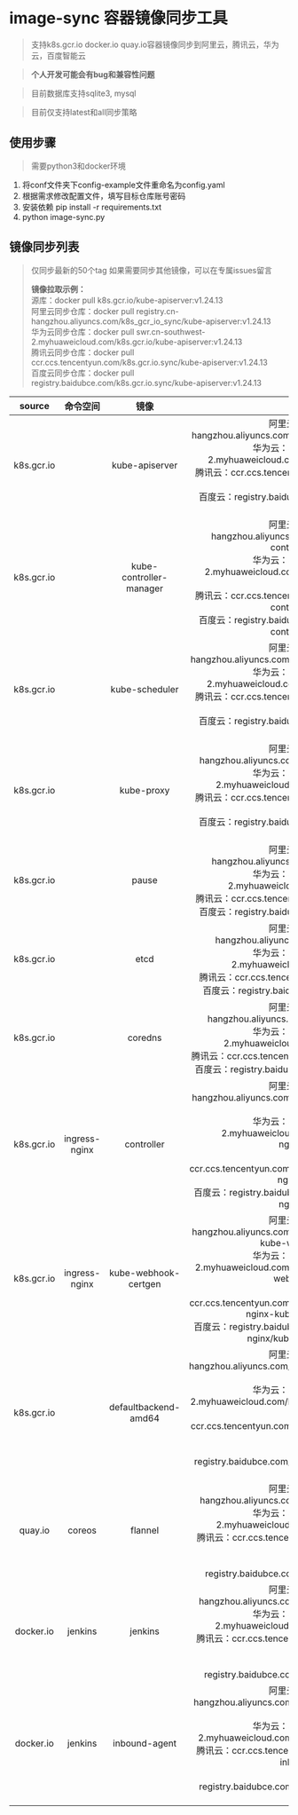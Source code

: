 # image-sync 容器镜像同步工具
> 支持k8s.gcr.io docker.io quay.io容器镜像同步到阿里云，腾讯云，华为云，百度智能云

> **个人开发可能会有bug和兼容性问题**

> 目前数据库支持sqlite3, mysql

> 目前仅支持latest和all同步策略


## 使用步骤
> 需要python3和docker环境
1. 将conf文件夹下config-example文件重命名为config.yaml
2. 根据需求修改配置文件，填写目标仓库账号密码
3. 安装依赖 pip install -r requirements.txt
4. python image-sync.py

## 镜像同步列表

> 仅同步最新的50个tag
> 如果需要同步其他镜像，可以在专属issues留言  
> 
> **镜像拉取示例：**  
> 源库：docker pull k8s.gcr.io/kube-apiserver:v1.24.13  
> 阿里云同步仓库：docker pull registry.cn-hangzhou.aliyuncs.com/k8s_gcr_io_sync/kube-apiserver:v1.24.13  
> 华为云同步仓库：docker pull swr.cn-southwest-2.myhuaweicloud.com/k8s.gcr.io/kube-apiserver:v1.24.13  
> 腾讯云同步仓库：docker pull ccr.ccs.tencentyun.com/k8s.gcr.io.sync/kube-apiserver:v1.24.13  
> 百度云同步仓库：docker pull registry.baidubce.com/k8s.gcr.io.sync/kube-apiserver:v1.24.13

|   source   |   命令空间    |          镜像           |                            target                            |
| :--------: | :-----------: | :---------------------: | :----------------------------------------------------------: |
| k8s.gcr.io |               |     kube-apiserver      | 阿里云：registry.cn-hangzhou.aliyuncs.com/k8s_gcr_io_sync/kube-apiserver<br />华为云：swr.cn-southwest-2.myhuaweicloud.com/k8s.gcr.io/kube-apiserver<br />腾讯云：ccr.ccs.tencentyun.com/k8s.gcr.io.sync/kube-apiserver<br />百度云：registry.baidubce.com/k8s.gcr.io.sync/kube-apiserver |
| k8s.gcr.io |               | kube-controller-manager | 阿里云：registry.cn-hangzhou.aliyuncs.com/k8s_gcr_io_sync/kube-controller-manager<br />华为云：swr.cn-southwest-2.myhuaweicloud.com/k8s.gcr.io/kube-controller-manager<br />腾讯云：ccr.ccs.tencentyun.com/k8s.gcr.io.sync/kube-controller-manager<br />百度云：registry.baidubce.com/k8s.gcr.io.sync/kube-controller-manager |
| k8s.gcr.io |               |     kube-scheduler      | 阿里云：registry.cn-hangzhou.aliyuncs.com/k8s_gcr_io_sync/kube-scheduler<br />华为云：swr.cn-southwest-2.myhuaweicloud.com/k8s.gcr.io/kube-scheduler<br />腾讯云：ccr.ccs.tencentyun.com/k8s.gcr.io.sync/kube-scheduler<br />百度云：registry.baidubce.com/k8s.gcr.io.sync/kube-scheduler |
| k8s.gcr.io |               |       kube-proxy        | 阿里云：registry.cn-hangzhou.aliyuncs.com/k8s_gcr_io_sync/kube-proxy<br />华为云：swr.cn-southwest-2.myhuaweicloud.com/k8s.gcr.io/kube-proxy<br />腾讯云：ccr.ccs.tencentyun.com/k8s.gcr.io.sync/kube-proxy<br />百度云：registry.baidubce.com/k8s.gcr.io.sync/kube-proxy |
| k8s.gcr.io |               |          pause          | 阿里云：registry.cn-hangzhou.aliyuncs.com/k8s_gcr_io_sync/pause<br />华为云：swr.cn-southwest-2.myhuaweicloud.com/k8s.gcr.io/pause<br />腾讯云：ccr.ccs.tencentyun.com/k8s.gcr.io.sync/pause<br />百度云：registry.baidubce.com/k8s.gcr.io.sync/pause |
| k8s.gcr.io |               |          etcd           | 阿里云：registry.cn-hangzhou.aliyuncs.com/k8s_gcr_io_sync/etcd<br />华为云：swr.cn-southwest-2.myhuaweicloud.com/k8s.gcr.io/etcd<br />腾讯云：ccr.ccs.tencentyun.com/k8s.gcr.io.sync/etcd<br />百度云：registry.baidubce.com/k8s.gcr.io.sync/etcd |
| k8s.gcr.io |               |         coredns         | 阿里云：registry.cn-hangzhou.aliyuncs.com/k8s_gcr_io_sync/coredns<br />华为云：swr.cn-southwest-2.myhuaweicloud.com/k8s.gcr.io/coredns<br />腾讯云：ccr.ccs.tencentyun.com/k8s.gcr.io.sync/coredns<br />百度云：registry.baidubce.com/k8s.gcr.io.sync/coredns |
| k8s.gcr.io | ingress-nginx |       controller        | 阿里云：registry.cn-hangzhou.aliyuncs.com/k8s_gcr_io_sync/ingress-nginx-controller<br />华为云：swr.cn-southwest-2.myhuaweicloud.com/k8s.gcr.io/ ingress-nginx/controller<br />腾讯云：ccr.ccs.tencentyun.com/k8s.gcr.io.sync/coredns/ingress-nginx-controller<br />百度云：registry.baidubce.com/k8s.gcr.io.sync/ingress-nginx/controller |
| k8s.gcr.io | ingress-nginx |  kube-webhook-certgen   | 阿里云：registry.cn-hangzhou.aliyuncs.com/k8s_gcr_io_sync/ingress-nginx-kube-webhook-certgen<br />华为云：swr.cn-southwest-2.myhuaweicloud.com/k8s.gcr.io/ ingress-nginx/kube-webhook-certgen<br />腾讯云：ccr.ccs.tencentyun.com/k8s.gcr.io.sync/coredns/ingress-nginx-kube-webhook-certgen<br />百度云：registry.baidubce.com/k8s.gcr.io.sync/ingress-nginx/kube-webhook-certgen |
| k8s.gcr.io |               |  defaultbackend-amd64   | 阿里云：registry.cn-hangzhou.aliyuncs.com/k8s_gcr_io_sync/defaultbackend-amd64<br />华为云：swr.cn-southwest-2.myhuaweicloud.com/k8s.gcr.io/defaultbackend-amd64<br />腾讯云：ccr.ccs.tencentyun.com/k8s.gcr.io.sync/defaultbackend-amd64<br />百度云：registry.baidubce.com/k8s.gcr.io.sync/defaultbackend-amd64 |
|  quay.io   |    coreos     |         flannel         | 阿里云：registry.cn-hangzhou.aliyuncs.com/quay_io_sync/coreos-flannel<br />华为云：swr.cn-southwest-2.myhuaweicloud.com/quay.io/coreos/flannel<br />腾讯云：ccr.ccs.tencentyun.com/quay.io.sync/coreos-flannel<br />百度云：registry.baidubce.com/quay.io.sync/coreos/flannel |
| docker.io  |    jenkins    |         jenkins         | 阿里云：registry.cn-hangzhou.aliyuncs.com/quay_io_sync/jenkins-jenkins<br />华为云：swr.cn-southwest-2.myhuaweicloud.com/quay.io/jenkins/jenkins<br />腾讯云：ccr.ccs.tencentyun.com/quay.io.sync/jenkins-jenkins<br />百度云：registry.baidubce.com/quay.io.sync/jenkins/jenkins |
| docker.io  |    jenkins    |      inbound-agent      | 阿里云：registry.cn-hangzhou.aliyuncs.com/quay_io_sync/jenkins-inbound-agent<br />华为云：swr.cn-southwest-2.myhuaweicloud.com/quay.io/jenkins/inbound-agent<br />腾讯云：ccr.ccs.tencentyun.com/quay.io.sync/jenkins-inbound-agent<br />百度云：registry.baidubce.com/quay.io.sync/jenkins/inbound-agent |
